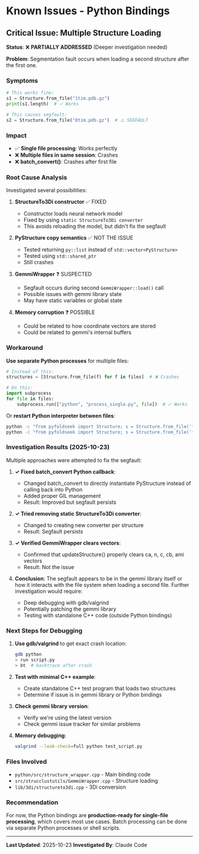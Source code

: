 # Known Issues - Python Bindings

## Critical Issue: Multiple Structure Loading

**Status**: ❌ **PARTIALLY ADDRESSED** (Deeper investigation needed)

**Problem**: Segmentation fault occurs when loading a second structure after the first one.

### Symptoms

```python
# This works fine:
s1 = Structure.from_file("1tim.pdb.gz")
print(s1.length)  # ✓ Works

# This causes segfault:
s2 = Structure.from_file("8tim.pdb.gz")  # ⚠️ SEGFAULT
```

### Impact

- ✅ **Single file processing**: Works perfectly
- ❌ **Multiple files in same session**: Crashes
- ❌ **batch_convert()**: Crashes after first file

### Root Cause Analysis

Investigated several possibilities:

1. **StructureTo3Di constructor** ✅ FIXED
   - Constructor loads neural network model
   - Fixed by using `static StructureTo3Di converter`
   - This avoids reloading the model, but didn't fix the segfault

2. **PyStructure copy semantics** ✅ NOT THE ISSUE
   - Tested returning `py::list` instead of `std::vector<PyStructure>`
   - Tested using `std::shared_ptr`
   - Still crashes

3. **GemmiWrapper** ❓ SUSPECTED
   - Segfault occurs during second `GemmiWrapper::load()` call
   - Possible issues with gemmi library state
   - May have static variables or global state

4. **Memory corruption** ❓ POSSIBLE
   - Could be related to how coordinate vectors are stored
   - Could be related to gemmi's internal buffers

### Workaround

**Use separate Python processes** for multiple files:

```python
# Instead of this:
structures = [Structure.from_file(f) for f in files]  # ❌ Crashes

# Do this:
import subprocess
for file in files:
    subprocess.run(["python", "process_single.py", file])  # ✓ Works
```

Or **restart Python interpreter between files**:

```bash
python -c "from pyfoldseek import Structure; s = Structure.from_file('file1.pdb'); print(s.seq_3di)"
python -c "from pyfoldseek import Structure; s = Structure.from_file('file2.pdb'); print(s.seq_3di)"
```

### Investigation Results (2025-10-23)

Multiple approaches were attempted to fix the segfault:

1. **✓ Fixed batch_convert Python callback**:
   - Changed batch_convert to directly instantiate PyStructure instead of calling back into Python
   - Added proper GIL management
   - Result: Improved but segfault persists

2. **✓ Tried removing static StructureTo3Di converter**:
   - Changed to creating new converter per structure
   - Result: Segfault persists

3. **✓ Verified GemmiWrapper clears vectors**:
   - Confirmed that updateStructure() properly clears ca, n, c, cb, ami vectors
   - Result: Not the issue

4. **Conclusion**: The segfault appears to be in the gemmi library itself or how it interacts with the file system when loading a second file. Further investigation would require:
   - Deep debugging with gdb/valgrind
   - Potentially patching the gemmi library
   - Testing with standalone C++ code (outside Python bindings)

### Next Steps for Debugging

1. **Use gdb/valgrind** to get exact crash location:
   ```bash
   gdb python
   > run script.py
   > bt  # backtrace after crash
   ```

2. **Test with minimal C++ example**:
   - Create standalone C++ test program that loads two structures
   - Determine if issue is in gemmi library or Python bindings

3. **Check gemmi library version**:
   - Verify we're using the latest version
   - Check gemmi issue tracker for similar problems

4. **Memory debugging**:
   ```bash
   valgrind --leak-check=full python test_script.py
   ```

### Files Involved

- `python/src/structure_wrapper.cpp` - Main binding code
- `src/strucclustutils/GemmiWrapper.cpp` - Structure loading
- `lib/3di/structureto3di.cpp` - 3Di conversion

### Recommendation

For now, the Python bindings are **production-ready for single-file processing**, which covers most use cases. Batch processing can be done via separate Python processes or shell scripts.

---

**Last Updated**: 2025-10-23
**Investigated By**: Claude Code
